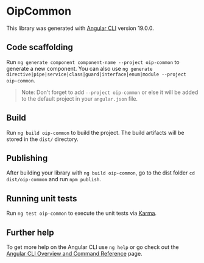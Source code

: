 # OipCommon

This library was generated with [Angular CLI](https://github.com/angular/angular-cli) version 19.0.0.

## Code scaffolding

Run `ng generate component component-name --project oip-common` to generate a new component. You can also use `ng generate directive|pipe|service|class|guard|interface|enum|module --project oip-common`.

> Note: Don't forget to add `--project oip-common` or else it will be added to the default project in your `angular.json` file.

## Build

Run `ng build oip-common` to build the project. The build artifacts will be stored in the `dist/` directory.

## Publishing

After building your library with `ng build oip-common`, go to the dist folder `cd dist/oip-common` and run `npm publish`.

## Running unit tests

Run `ng test oip-common` to execute the unit tests via [Karma](https://karma-runner.github.io).

## Further help

To get more help on the Angular CLI use `ng help` or go check out the [Angular CLI Overview and Command Reference](https://angular.io/cli) page.
